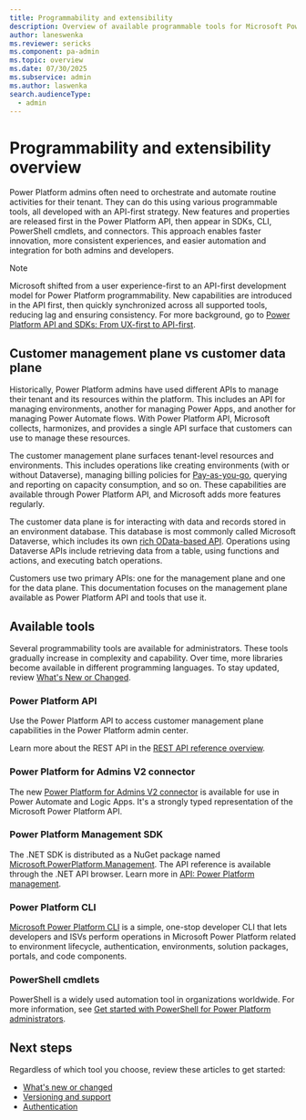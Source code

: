 ```yaml
---
title: Programmability and extensibility
description: Overview of available programmable tools for Microsoft Power Platform administrators
author: laneswenka
ms.reviewer: sericks
ms.component: pa-admin
ms.topic: overview
ms.date: 07/30/2025
ms.subservice: admin
ms.author: laswenka
search.audienceType: 
  - admin
---
```


# Programmability and extensibility overview

Power Platform admins often need to orchestrate and automate routine activities for their tenant. They can do this using various programmable tools, all developed with an API-first strategy. New features and properties are released first in the Power Platform API, then appear in SDKs, CLI, PowerShell cmdlets, and connectors. This approach enables faster innovation, more consistent experiences, and easier automation and integration for both admins and developers.

> [!NOTE]
> Microsoft shifted from a user experience-first to an API-first development model for Power Platform programmability. New capabilities are introduced in the API first, then quickly synchronized across all supported tools, reducing lag and ensuring consistency. For more background, go to [Power Platform API and SDKs: From UX-first to API-first](https://devblogs.microsoft.com/powerplatform/power-platform-api-and-sdks-from-ux-first-to-api-first/).

## Customer management plane vs customer data plane

Historically, Power Platform admins have used different APIs to manage their tenant and its resources within the platform. This includes an API for managing environments, another for managing Power Apps, and another for managing Power Automate flows. With Power Platform API, Microsoft collects, harmonizes, and provides a single API surface that customers can use to manage these resources.

The customer management plane surfaces tenant-level resources and environments. This includes operations like creating environments (with or without Dataverse), managing billing policies for [Pay-as-you-go](/power-platform/admin/pay-as-you-go-overview), querying and reporting on capacity consumption, and so on. These capabilities are available through Power Platform API, and Microsoft adds more features regularly.  

The customer data plane is for interacting with data and records stored in an environment database. This database is most commonly called Microsoft Dataverse, which includes its own [rich OData-based API](/powerapps/developer/data-platform/webapi/overview). Operations using Dataverse APIs include retrieving data from a table, using functions and actions, and executing batch operations.

Customers use two primary APIs: one for the management plane and one for the data plane. This documentation focuses on the management plane available as Power Platform API and tools that use it.

## Available tools

Several programmability tools are available for administrators. These tools gradually increase in complexity and capability. Over time, more libraries become available in different programming languages. To stay updated, review [What's New or Changed](./programmability-whats-new-changed.md).

### Power Platform API

Use the Power Platform API to access customer management plane capabilities in the Power Platform admin center.

Learn more about the REST API in the [REST API reference overview](/rest/api/power-platform).

### Power Platform for Admins V2 connector

The new [Power Platform for Admins V2 connector](/connectors/powerplatformadminv2) is available for use in Power Automate and Logic Apps. It's a strongly typed representation of the Microsoft Power Platform API.

### Power Platform Management SDK

The .NET SDK is distributed as a NuGet package named [Microsoft.PowerPlatform.Management](https://www.nuget.org/packages/Microsoft.PowerPlatform.Management/). The API reference is available through the .NET API browser. Learn more in [API: Power Platform management](/dotnet/api/?view=power-platform-latest&preserve-view=true).

### Power Platform CLI

[Microsoft Power Platform CLI](/powerapps/developer/data-platform/powerapps-cli) is a simple, one-stop developer CLI that lets developers and ISVs perform operations in Microsoft Power Platform related to environment lifecycle, authentication, environments, solution packages, portals, and code components.

### PowerShell cmdlets

PowerShell is a widely used automation tool in organizations worldwide. For more information, see [Get started with PowerShell for Power Platform administrators](powershell-getting-started.md).

## Next steps

Regardless of which tool you choose, review these articles to get started:

- [What's new or changed](./programmability-whats-new-changed.md)
- [Versioning and support](programmability-versioning-support.md)
- [Authentication](programmability-authentication-v2.md)
